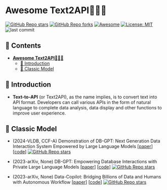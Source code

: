 # **Awesome Text2API**🎉🎉🎉
[![GitHub Repo stars](https://img.shields.io/github/stars/eosphoros-ai/Awesome-Text2SQL?style=social)](https://github.com/eosphoros-ai/Awesome-Text2SQL/)
[![GitHub Repo forks](https://img.shields.io/github/forks/eosphoros-ai/Awesome-Text2SQL?style=social)](https://github.com/eosphoros-ai/Awesome-Text2SQL/)
[![Awesome](https://img.shields.io/badge/Awesome-Text2API-green)](https://github.com/eosphoros-ai/Awesome-Text2SQL/) 
[![License: MIT](https://img.shields.io/badge/License-MIT-green.svg)](https://opensource.org/licenses/MIT) 
![last commit](https://img.shields.io/github/last-commit/eosphoros-ai/Awesome-Text2SQL?color=green)

## 📜 Contents
- [**Awesome Text2API**🎉🎉🎉](#awesome-text2sql)
  - [👋 Introduction](#-introduction)
  - [💬 Classic Model](#-classic-model)

## 👋 Introduction
- **Text-to-API** (or Text2API), as the name implies, is to convert text into API format. Developers can call various APIs in the form of natural language to complete data analysis, data display and other functions to improve user experience.


## 💬 Classic Model
- (2024-VLDB, CCF-A) Demonstration of DB-GPT: Next Generation Data Interaction System Empowered by Large Language Models
[[paper]()]
[[code](https://github.com/eosphoros-ai/DB-GPT)]
[![GitHub Repo stars](https://img.shields.io/github/stars/eosphoros-ai/DB-GPT?style=social)](https://github.com/eosphoros-ai/DB-GPT)

- (2023-arXiv, None) DB-GPT: Empowering Database Interactions with Private Large Language Models
[[paper](https://arxiv.org/pdf/2312.17449.pdf)]
[[code](https://github.com/eosphoros-ai/DB-GPT)]
[![GitHub Repo stars](https://img.shields.io/github/stars/eosphoros-ai/DB-GPT?style=social)](https://github.com/eosphoros-ai/DB-GPT)

- (2023-arXiv, None) Data-Copilot: Bridging Billions of Data and Humans with Autonomous Workflow
[[paper](https://arxiv.org/abs/2306.07209)]
[[code](https://github.com/zwq2018/Data-Copilot)]
[![GitHub Repo stars](https://img.shields.io/github/stars/zwq2018/Data-Copilot?style=social)](https://github.com/zwq2018/Data-Copilot)

